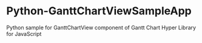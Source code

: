 # Python-GanttChartViewSampleApp
Python sample for GanttChartView component of Gantt Chart Hyper Library for JavaScript
